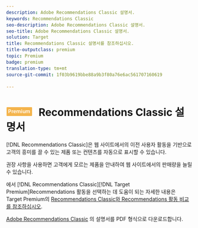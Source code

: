 ```yaml
---
description: Adobe Recommendations Classic 설명서.
keywords: Recommendations Classic
seo-description: Adobe Recommendations Classic 설명서.
seo-title: Adobe Recommendations Classic 설명서.
solution: Target
title: Recommendations Classic 설명서를 참조하십시오.
title-outputclass: premium
topic: Premium
badge: premium
translation-type: tm+mt
source-git-commit: 1f03b9619bbe88a9b3f80a76e6ac561707160619

---
```



# ![PREMIUM](/help/assets/premium.png) Recommendations Classic 설명서

[!DNL Recommendations Classic]은 웹 사이트에서의 이전 사용자 활동을 기반으로 고객의 흥미를 끌 수 있는 제품 또는 컨텐츠를 자동으로 표시할 수 있습니다. 

권장 사항을 사용하면 고객에게 모르는 제품을 안내하여 웹 사이트에서의 판매량을 늘릴 수 있습니다.

에서 [!DNL Recommendations Classic][!DNL Target Premium]Recommendations 활동을 선택하는 데 도움이 되는 자세한 내용은 Target Premium의 [Recommendations Classic와 Recommendations 활동 비교를 참조하십시오](/help/c-recommendations/c-recommendations-faq/recommendations-classic-versus-recommendations-activities-target-premium.md).

[Adobe Recommendations Classic](/help/assets/adobe-recommendations-classic.pdf) 의 설명서를 PDF 형식으로 다운로드합니다.
